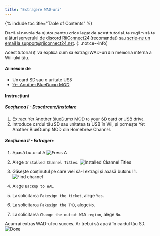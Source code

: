 ```yaml
---
title: "Extragere WAD-uri"
---
```


{% include toc title="Table of Contents" %}

Dacă ai nevoie de ajutor pentru orice legat de acest tutorial, te rugăm să te alături [serverului de discord RiiConnect24](https://discord.gg/rc24) (recomandat) sau [scrie-ne un email la support@riiconnect24.net](mailto:support@riiconnect24.net).
{: .notice--info}

Acest tutorial îți va explica cum să extragi WAD-uri din memoria internă a Wii-ului tău.

#### Ai nevoie de
* Un card SD sau o unitate USB
* [Yet Another BlueDump MOD](https://hbb1.oscwii.org/hbb/Yet-Another-BlueDump-Mod/Yet-Another-BlueDump-Mod.zip)

#### Instrucțiuni
##### Secțiunea I - Descărcare/Instalare

1. Extract Yet Another BlueDump MOD to your SD card or USB drive.
2. Introduce cardul tău SD sau unitatea ta USB în Wii, și pornește Yet Another BlueDump MOD din Homebrew Channel.

##### Secțiunea II - Extragere
1. Apasă butonul A.![Press A](/images/DumpWADS/2.png)

2. Alege `Installed Channel Titles`. ![Installed Channel Titles](/images/DumpWADS/3.png)

3. Găsește conținutul pe care vrei să-l extragi și apasă butonul 1.![Find channel](/images/DumpWADS/4.png)

4. Alege `Backup to WAD`.
5. La solicitarea `Fakesign the ticket`, alege `Yes`.
6. La solicitarea `Fakesign the TMD`, alege `No`.
7. La solicitarea `Change the output WAD region`, alege `No`.

Acum ai extras WAD-ul cu succes. Ar trebui să apară în cardul tău SD. ![Done](/images/DumpWADS/5.png)

